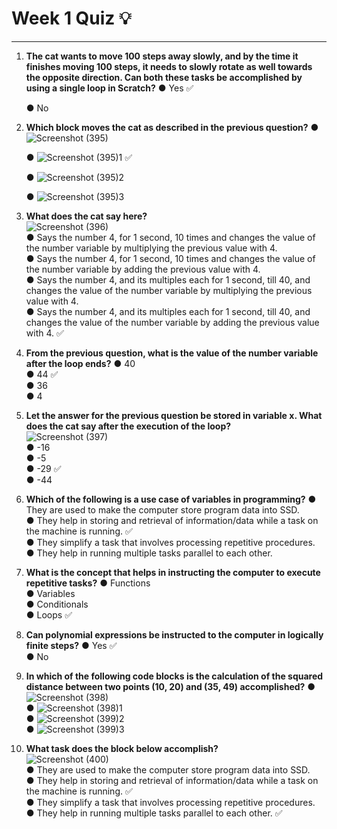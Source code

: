 # Week 1 Quiz :bulb:
***

1. **The cat wants to move 100 steps away slowly, and by the time it finishes moving 100 steps, it needs to slowly rotate as well towards the opposite direction. Can both these tasks be accomplished by using a single loop in Scratch?**
    &#9679; Yes :white_check_mark:
   
    &#9679; No

3. **Which block moves the cat as described in the previous question?**
    &#9679; ![Screenshot (395)](https://github.com/user-attachments/assets/41b2bf52-cc87-4896-a98b-819de8938fa9)
   
    &#9679; ![Screenshot (395)1](https://github.com/user-attachments/assets/66c0ce7d-32cb-468b-9b1d-d18159757b3b) :white_check_mark:
   
    &#9679; ![Screenshot (395)2](https://github.com/user-attachments/assets/02d3036a-c9d8-4fb4-9f23-96e21433b630)
   
    &#9679; ![Screenshot (395)3](https://github.com/user-attachments/assets/04987fd2-b47a-426e-82f3-8291c19770b5)  

5. **What does the cat say here?**  
   ![Screenshot (396)](https://github.com/user-attachments/assets/79f45be0-4238-4362-ae8e-3cd52b88cd5b)  
    &#9679; Says the number 4, for 1 second, 10 times and changes the value of the number variable by multiplying the previous value with 4.  
    &#9679; Says the number 4, for 1 second, 10 times and changes the value of the number variable by adding the previous value with 4.  
    &#9679; Says the number 4, and its multiples each for 1 second, till 40, and changes the value of the number variable by multiplying the previous value with 4.  
    &#9679; Says the number 4, and its multiples each for 1 second, till 40, and changes the value of the number variable by adding the previous value with 4. :white_check_mark:  

6. **From the previous question, what is the value of the number variable after the loop ends?**
    &#9679; 40  
    &#9679; 44 :white_check_mark:  
    &#9679; 36  
    &#9679; 4  

7. **Let the answer for the previous question be stored in variable x. What does the cat say after the execution of the loop?**  
   ![Screenshot (397)](https://github.com/user-attachments/assets/0ae62837-52cf-4463-b96d-32ca6655d50a)  
    &#9679; -16  
    &#9679; -5  
    &#9679; -29 :white_check_mark:  
    &#9679; -44  

8. **Which of the following is a use case of variables in programming?**
    &#9679; They are used to make the computer store program data into SSD.  
    &#9679; They help in storing and retrieval of information/data while a task on the machine is running. :white_check_mark:  
    &#9679; They simplify a task that involves processing repetitive procedures.  
    &#9679; They help in running multiple tasks parallel to each other.  

9. **What is the concept that helps in instructing the computer to execute repetitive tasks?**
    &#9679; Functions  
    &#9679; Variables  
    &#9679; Conditionals  
    &#9679; Loops :white_check_mark:  

10. **Can polynomial expressions be instructed to the computer in logically finite steps?**
    &#9679; Yes :white_check_mark:  
    &#9679; No  

11. **In which of the following code blocks is the calculation of the squared distance between two points (10, 20) and (35, 49) accomplished?**
    &#9679; ![Screenshot (398)](https://github.com/user-attachments/assets/38c95bcb-b119-4742-b8c2-769183c73489)  
    &#9679; ![Screenshot (398)1](https://github.com/user-attachments/assets/cd52701a-ef51-4c0b-a587-ed401c856156)  
    &#9679; ![Screenshot (399)2](https://github.com/user-attachments/assets/9559de65-a9ba-47fc-9f6d-161e81d4c01c)  
    &#9679; ![Screenshot (399)3](https://github.com/user-attachments/assets/33a5e077-eaf6-466e-90be-8dacd5de23e5)  

12. **What task does the block below accomplish?**  
    ![Screenshot (400)](https://github.com/user-attachments/assets/84a1c528-76a5-4ca3-b6ea-7ca531a784af)  
    &#9679; They are used to make the computer store program data into SSD.  
    &#9679; They help in storing and retrieval of information/data while a task on the machine is running. :white_check_mark:  
    &#9679; They simplify a task that involves processing repetitive procedures.  
    &#9679; They help in running multiple tasks parallel to each other. :white_check_mark:
